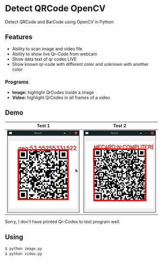 # Detect QRCode OpenCV

Detect QRCode and BarCode using OpenCV in Python

## Features

- Ability to scan image and video file
- Ability to show live Qr-Code from webcam
- Show data text of qr codes LIVE
- Show known qr-code with different color and unknown with another color

### Programs

- **Image:** highlight QrCodes inside a image
- **Video:** highlight QrCodes in all frames of a video

## Demo

| Test 1 | Test 2 |
| -------------- | -------------- |
| ![](demo1.jpg) | ![](demo2.jpg) |

Sorry, I don't have printed Qr-Codes to test program well.

## Using

```bash
$ python image.py
$ python video.py
```
